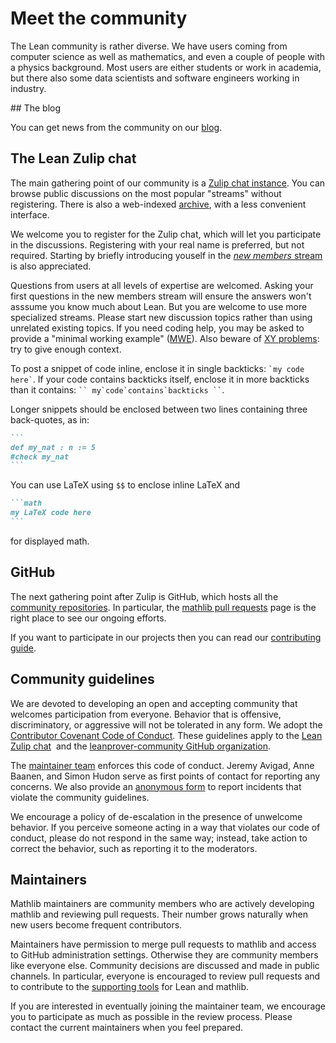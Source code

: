 # Meet the community

The Lean community is rather diverse. We have users coming from computer
science as well as mathematics, and even a couple of people with a
physics background.
Most users are either students or work in academia, but there also some
data scientists and software engineers working in industry.

## The blog

You can get news from the community on our [blog](/blog/).

## The Lean Zulip chat

The main gathering point of our community is a
[Zulip chat instance](https://leanprover.zulipchat.com).
You can browse public discussions on the most popular "streams" without registering.
There is also a web-indexed [archive](https://leanprover-community.github.io/archive/),
with a less convenient interface.

We welcome you to register for the Zulip chat,
which will let you participate in the discussions.
Registering with your real name is preferred, but not required.
Starting by briefly introducing youself in the
[*new members* stream](https://leanprover.zulipchat.com/#narrow/stream/113489-new-members)
is also appreciated.

Questions from users at all levels of expertise are welcomed.
Asking your first questions in the new members stream will ensure the answers
won't asssume you know much about Lean. But you are welcome to use more specialized streams.
Please start new discussion topics rather than using unrelated existing topics.
If you need coding help, you may be asked to provide a "minimal working example"
([MWE](mwe.html)).
Also beware of [XY problems](https://mywiki.wooledge.org/XyProblem): try to give enough context.

To post a snippet of code inline, enclose it in single backticks: `` `my code here` ``.
If your code contains backticks itself, enclose it in more backticks than it contains:
``` `` my`code`contains`backticks `` ```.

Longer snippets should be enclosed between two lines containing three back-quotes, as in:
````md
```
def my_nat : n := 5
#check my_nat
```
````

You can use LaTeX using `$$` to enclose inline LaTeX and
````md
```math
my LaTeX code here
```
````

for displayed math.

## GitHub

The next gathering point after Zulip is GitHub, which hosts all the
[community repositories](https://github.com/leanprover-community).
In particular, the
[mathlib pull requests](https://github.com/leanprover-community/mathlib/pulls)
page is the right place to see our ongoing efforts.

If you want to participate in our projects then you can read our
[contributing guide](contribute/index.html).

## Community guidelines

We are devoted to developing an open and accepting community
that welcomes participation from everyone.
Behavior that is offensive, discriminatory, or aggressive
will not be tolerated in any form.
We adopt the [Contributor Covenant Code of Conduct](https://www.contributor-covenant.org/version/2/0/code_of_conduct/).
These guidelines apply to the
[Lean Zulip chat](https://leanprover.zulipchat.com/) 
and the [leanprover-community GitHub organization](https://github.com/leanprover-community/).

The [maintainer team](#maintainers) enforces this code of conduct.
Jeremy Avigad, Anne Baanen, and Simon Hudon serve as first points of contact
for reporting any concerns.
We also provide an [anonymous form](https://docs.google.com/forms/d/e/1FAIpQLSdEjlFqJQV65F-yzRHl-lyWAt7TSUW1axPiQK3RyV67iu1h6Q/viewform)
to report incidents that violate the community guidelines.

We encourage a policy of de-escalation in the presence of unwelcome behavior.
If you perceive someone acting in a way that violates our code of conduct,
please do not respond in the same way; instead, take action to correct the behavior,
such as reporting it to the moderators.

## Maintainers

Mathlib maintainers are community members who are actively
developing mathlib and reviewing pull requests.
Their number grows naturally when new users become
frequent contributors.

Maintainers have permission to merge pull requests to mathlib
and access to GitHub administration settings.
Otherwise they are community members like everyone else.
Community decisions are discussed and made in public channels.
In particular, everyone is encouraged to review pull requests
and to contribute to the [supporting tools](http://github.com/leanprover-community/)
for Lean and mathlib.

If you are interested in eventually joining the maintainer team,
we encourage you to participate as much as possible in the review process.
Please contact the current maintainers when you feel prepared.
